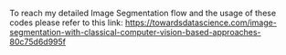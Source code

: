 To reach my detailed Image Segmentation flow and the usage of these codes please refer to this link: https://towardsdatascience.com/image-segmentation-with-classical-computer-vision-based-approaches-80c75d6d995f 
